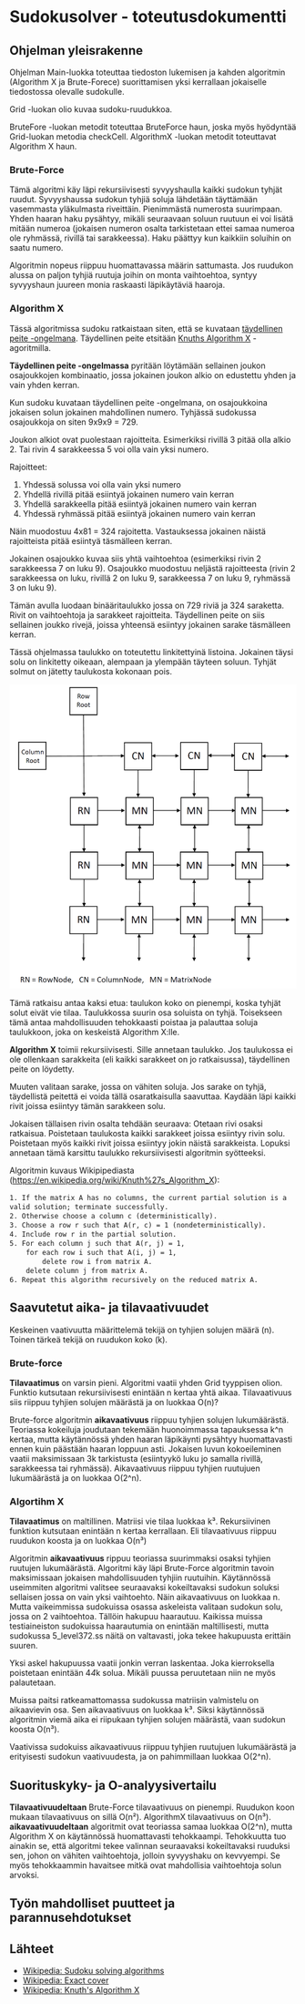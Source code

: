 # Sudokusolver - toteutusdokumentti

## Ohjelman yleisrakenne
Ohjelman Main-luokka toteuttaa tiedoston lukemisen ja kahden algoritmin (Algorithm X ja Brute-Forece) suorittamisen yksi kerrallaan jokaiselle tiedostossa olevalle sudokulle. 

Grid -luokan olio kuvaa sudoku-ruudukkoa.

BruteFore -luokan metodit toteuttaa BruteForce haun, joska myös hyödyntää Grid-luokan metodia checkCell. AlgorithmX -luokan metodit toteuttavat Algorithm X haun.

### Brute-Force
Tämä algoritmi käy läpi rekursiivisesti syvyyshaulla kaikki sudokun tyhjät ruudut. Syvyyshaussa sudokun tyhjiä soluja lähdetään täyttämään vasemmasta yläkulmasta riveittäin. Pienimmästä numerosta suurimpaan. Yhden haaran haku pysähtyy, mikäli seuraavaan soluun ruutuun ei voi lisätä mitään numeroa (jokaisen numeron osalta tarkistetaan ettei samaa numeroa ole ryhmässä, rivillä tai sarakkeessa). Haku päättyy kun kaikkiin soluihin on saatu numero.

Algoritmin nopeus riippuu huomattavassa määrin sattumasta. Jos ruudukon alussa on paljon tyhjiä ruutuja joihin on monta vaihtoehtoa, syntyy syvyyshaun juureen monia raskaasti läpikäytäviä haaroja.

### Algorithm X
Tässä algoritmissa sudoku ratkaistaan siten, että se kuvataan [täydellinen peite -ongelmana](https://en.wikipedia.org/wiki/Exact_cover). Täydellinen peite etsitään [Knuths Algorithm X](https://en.wikipedia.org/wiki/Knuth%27s_Algorithm_X) -agoritmilla.

**Täydellinen peite -ongelmassa** pyritään löytämään sellainen joukon osajoukkojen kombinaatio, jossa jokainen joukon alkio on edustettu yhden ja vain yhden kerran.

Kun sudoku kuvataan täydellinen peite -ongelmana, on osajoukkoina jokaisen solun jokainen mahdollinen numero. Tyhjässä sudokussa osajoukkoja on siten 9x9x9 = 729. 

Joukon alkiot ovat puolestaan rajoitteita. Esimerkiksi rivillä 3 pitää olla alkio 2. Tai rivin 4 sarakkeessa 5 voi olla vain yksi numero. 

Rajoitteet:
1) Yhdessä solussa voi olla vain yksi numero
2) Yhdellä rivillä pitää esiintyä jokainen numero vain kerran
3) Yhdellä sarakkeella pitää esiintyä jokainen numero vain kerran
4) Yhdessä ryhmässä pitää esiintyä jokainen numero vain kerran

Näin muodostuu 4x81 = 324 rajoitetta. Vastauksessa jokainen näistä rajoitteista pitää esiintyä täsmälleen kerran.

Jokainen osajoukko kuvaa siis yhtä vaihtoehtoa (esimerkiksi rivin 2 sarakkeessa 7 on luku 9). Osajoukko muodostuu neljästä rajoitteesta (rivin 2 sarakkeessa on luku, rivillä 2 on luku 9, sarakkeessa 7 on luku 9, ryhmässä 3 on luku 9).

Tämän avulla luodaan binääritaulukko jossa on 729 riviä ja 324 saraketta. Rivit on vaihtoehtoja ja sarakkeet rajoitteita. Täydellinen peite on siis sellainen joukko rivejä, joissa yhteensä esiintyy jokainen sarake täsmälleen kerran.

Tässä ohjelmassa taulukko on toteutettu linkitettyinä listoina. Jokainen täysi solu on linkitetty oikeaan, alempaan ja ylempään täyteen soluun. Tyhjät solmut on jätetty taulukosta kokonaan pois.

<img src="nodematrix.png">

Tämä ratkaisu antaa kaksi etua: taulukon koko on pienempi, koska tyhjät solut eivät vie tilaa. Taulukkossa suurin osa soluista on tyhjä. Toisekseen tämä antaa mahdollisuuden tehokkaasti poistaa ja palauttaa soluja taulukkoon, joka on keskeistä Algorithm X:lle.

**Algorithm X** toimii rekursiivisesti. Sille annetaan taulukko. Jos taulukossa ei ole ollenkaan sarakkeita (eli kaikki sarakkeet on jo ratkaisussa), täydellinen peite on löydetty.

Muuten valitaan sarake, jossa on vähiten soluja. Jos sarake on tyhjä, täydellistä peitettä ei voida tällä osaratkaisulla saavuttaa. Kaydään läpi kaikki rivit joissa esiintyy tämän sarakkeen solu.

Jokaisen tällaisen rivin osalta tehdään seuraava: Otetaan rivi osaksi ratkaisua. Poistetaan taulukosta kaikki sarakkeet joissa esiintyy rivin solu. Poistetaan myös kaikki rivit joissa esiintyy jokin näistä sarakkeista. Lopuksi annetaan tämä karsittu taulukko rekursiivisesti algoritmin syötteeksi. 

Algoritmin kuvaus Wikipipediasta (https://en.wikipedia.org/wiki/Knuth%27s_Algorithm_X): 

```
1. If the matrix A has no columns, the current partial solution is a valid solution; terminate successfully.
2. Otherwise choose a column c (deterministically).
3. Choose a row r such that A(r, c) = 1 (nondeterministically).
4. Include row r in the partial solution.
5. For each column j such that A(r, j) = 1,
    for each row i such that A(i, j) = 1,
        delete row i from matrix A.
    delete column j from matrix A.
6. Repeat this algorithm recursively on the reduced matrix A.
```

## Saavutetut aika- ja tilavaativuudet
Keskeinen vaativuutta määrittelemä tekijä on tyhjien solujen määrä (n). Toinen tärkeä tekijä on ruudukon koko (k).

### Brute-force
**Tilavaatimus** on varsin pieni. Algoritmi vaatii yhden Grid tyyppisen olion. Funktio kutsutaan rekursiivisesti enintään n kertaa yhtä aikaa. Tilavaativuus siis riippuu tyhjien solujen määrästä ja on luokkaa O(n)?

Brute-force algoritmin **aikavaativuus** riippuu tyhjien solujen lukumäärästä. Teoriassa kokeiluja joudutaan tekemään huonoimmassa tapauksessa k^n kertaa, mutta käytännössä yhden haaran läpikäynti pysähtyy huomattavasti ennen kuin päästään haaran loppuun asti. Jokaisen luvun kokoeileminen vaatii maksimissaan 3k tarkistusta (esiintyykö luku jo samalla rivillä, sarakkeessa tai ryhmässä). Aikavaativuus riippuu tyhjien ruutujuen lukumäärästä ja on luokkaa O(2^n).

### Algortihm X
**Tilavaatimus** on maltillinen. Matriisi vie tilaa luokkaa k³. Rekursiivinen funktion kutsutaan enintään n kertaa kerrallaan. Eli tilavaativuus riippuu ruudukon koosta ja on luokkaa O(n³) 

Algoritmin **aikavaativuus** rippuu teoriassa suurimmaksi osaksi tyhjien ruutujen lukumäärästä. Algoritmi käy läpi Brute-Force algoritmin tavoin maksimissaan jokaisen mahdollisuuden tyhjiin ruutuihin. Käytännössä useimmiten algoritmi valitsee seuraavaksi kokeiltavaksi sudokun soluksi sellaisen jossa on vain yksi vaihtoehto. Näin aikavaativuus on luokkaa n. Mutta vaikeimmissa sudokuissa osassa askeleista valitaan sudokun solu, jossa on 2 vaihtoehtoa. Tällöin hakupuu haarautuu. Kaikissa muissa testiaineiston sudokuissa haarautumia on enintään maltillisesti, mutta sudokussa 5_level372.ss näitä on valtavasti, joka tekee hakupuusta erittäin suuren.

Yksi askel hakupuussa vaatii jonkin verran laskentaa. Joka kierroksella poistetaan enintään 4*4*k solua. Mikäli puussa peruutetaan niin ne myös palautetaan. 

Muissa paitsi ratkeamattomassa sudokussa matriisin valmistelu on aikaavievin osa. Sen aikavaativuus on luokkaa k³. Siksi käytännössä algoritmin viemä aika ei riipukaan tyhjien solujen määrästä, vaan sudokun koosta O(n³).

Vaativissa sudokuiss aikavaativuus riippuu tyhjien ruutujuen lukumäärästä ja erityisesti sudokun vaativuudesta, ja on pahimmillaan luokkaa O(2^n).

## Suorituskyky- ja O-analyysivertailu
**Tilavaativuudeltaan** Brute-Force tilavaativuus on pienempi. Ruudukon koon mukaan tilavaativuus on sillä O(n²). AlgorithmX tilavaativuus on O(n³).
**aikavaativuudeltaan** algoritmit ovat teoriassa samaa luokkaa O(2^n), mutta Algorithm X on käytännössä huomattavasti tehokkaampi. Tehokkuutta tuo ainakin se, että algoritmi tekee valinnan seuraavaksi kokeiltavaksi ruuduksi sen, johon on vähiten vaihtoehtoja, jolloin syvyyshaku on kevvyempi. Se myös tehokkaammin havaitsee mitkä ovat mahdollisia vaihtoehtoja solun arvoksi. 

## Työn mahdolliset puutteet ja parannusehdotukset


## Lähteet
* [Wikipedia: Sudoku solving algorithms](https://en.wikipedia.org/wiki/Sudoku_solving_algorithms)
* [Wikipedia: Exact cover](https://en.wikipedia.org/wiki/Exact_cover)
* [Wikipedia: Knuth's Algorithm X](https://en.wikipedia.org/wiki/Knuth%27s_Algorithm_X)
